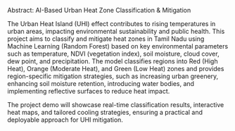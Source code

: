 Abstract: AI-Based Urban Heat Zone Classification & Mitigation

The Urban Heat Island (UHI) effect contributes to rising temperatures in urban areas, impacting environmental sustainability and public health. This project aims to classify and mitigate heat zones in Tamil Nadu using Machine Learning (Random Forest) based on key environmental parameters such as temperature, NDVI (vegetation index), soil moisture, cloud cover, dew point, and precipitation. The model classifies regions into Red (High Heat), Orange (Moderate Heat), and Green (Low Heat) zones and provides region-specific mitigation strategies, such as increasing urban greenery, enhancing soil moisture retention, introducing water bodies, and implementing reflective surfaces to reduce heat impact.

The project demo will showcase real-time classification results, interactive heat maps, and tailored cooling strategies, ensuring a practical and deployable approach for UHI mitigation.
